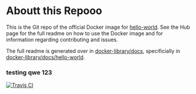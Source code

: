 # Aboutt this Repooo

This is the Git repo of the official Docker image for [hello-world](https://registry.hub.docker.com/_/hello-world/). See the Hub page for the full readme on how to use the Docker image and for information regarding contributing and issues.

The full readme is generated over in [docker-library/docs](https://github.com/docker-library/docs), specificially in [docker-library/docs/hello-world](https://github.com/docker-library/docs/tree/master/hello-world).
### testing qwe 123
[![Travis CI](https://img.shields.io/travis/docker-library/hello-world/master.svg)](https://travis-ci.org/docker-library/hello-world/branches)
